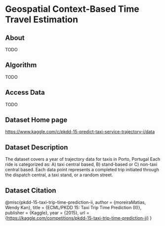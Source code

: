 # Geospatial Context-Based Time Travel Estimation

## About
TODO

## Algorithm
TODO

## Access Data
TODO

## Dataset Home page
https://www.kaggle.com/c/pkdd-15-predict-taxi-service-trajectory-i/data

## Dataset Description
The dataset covers a year of trajectory data for taxis in Porto, Portugal
Each ride is categorized as: A) taxi central based, B) stand-based or C) non-taxi central based.
Each data point represents a completed trip initiated through the dispatch central, a taxi stand, or a random street.

## Dataset Citation
@misc{pkdd-15-taxi-trip-time-prediction-ii,
    author = {moreiraMatias, Wendy Kan},
    title = {ECML/PKDD 15: Taxi Trip Time Prediction (II)},
    publisher = {Kaggle},
    year = {2015},
    url = {https://kaggle.com/competitions/pkdd-15-taxi-trip-time-prediction-ii}
}
